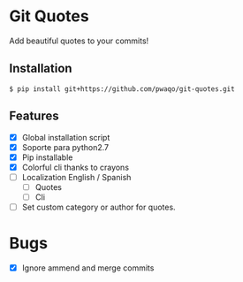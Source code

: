 # Git Quotes

Add beautiful quotes to your commits!

## Installation

```console
$ pip install git+https://github.com/pwaqo/git-quotes.git
```

## Features

- [x] Global installation script
- [x] Soporte para python2.7
- [x] Pip installable
- [x] Colorful cli thanks to crayons
- [ ] Localization English / Spanish
  - [ ] Quotes
  - [ ] Cli
- [ ] Set custom category or author for quotes.

# Bugs

- [x] Ignore ammend and merge commits
